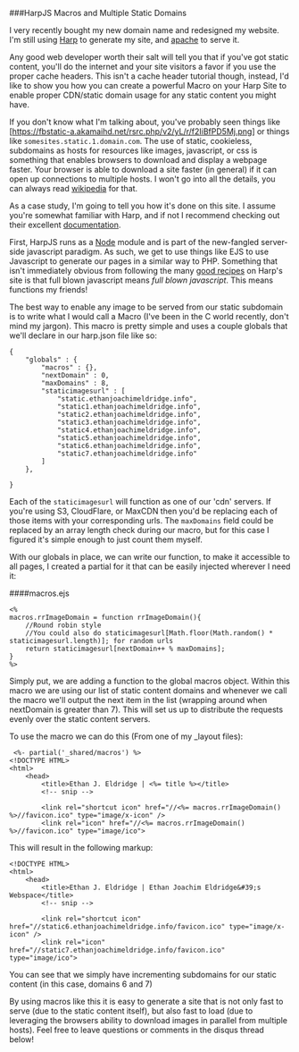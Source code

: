 ###HarpJS Macros and Multiple Static Domains

I very recently bought my new domain name and redesigned my website. I'm still using [Harp] to 
generate my site, and [apache] to serve it.

Any good web developer worth their salt will tell you that if you've got static
content, you'll do the internet and your site visitors a favor if you use the
proper cache headers. This isn't a cache header tutorial though, instead, I'd like
to show you how you can create a powerful Macro on your Harp Site to enable proper
CDN/static domain usage for any static content you might have. 

If you don't know what I'm talking about, you've probably seen things like 
[https://fbstatic-a.akamaihd.net/rsrc.php/v2/yL/r/f2IiBfPD5Mj.png]
or things like `somesites.static.1.domain.com`. The use of static, cookieless, 
subdomains as hosts for resources like images, javascript, or css is something
that enables browsers to download and display a webpage faster. Your browser is
able to download a site faster (in general) if it can open up connections to 
multiple hosts. I won't go into all the details, you can always read [wikipedia]
for that.

As a case study, I'm going to tell you how it's done on this site. I assume you're
somewhat familiar with Harp, and if not I recommend checking out their excellent [documentation].

First, HarpJS runs as a [Node] module and is part of the new-fangled server-side
javascript paradigm. As such, we get to use things like EJS to use Javascript to
generate our pages in a similar way to PHP. Something that isn't immediately obvious 
from following the many [good recipes] on Harp's site is that full blown javascript 
means _full_ _blown_ _javascript_. This means functions my friends! 

The best way to enable any image to be served from our static subdomain is to write
what I would call a Macro (I've been in the C world recently, don't mind my jargon).
This macro is pretty simple and uses a couple globals that we'll declare in our 
harp.json file like so:


	{
		"globals" : {
			"macros" : {},
			"nextDomain" : 0,
			"maxDomains" : 8,
			"staticimagesurl" : [
				"static.ethanjoachimeldridge.info", 
				"static1.ethanjoachimeldridge.info", 
				"static2.ethanjoachimeldridge.info",
				"static3.ethanjoachimeldridge.info",
				"static4.ethanjoachimeldridge.info",
				"static5.ethanjoachimeldridge.info",
				"static6.ethanjoachimeldridge.info",
				"static7.ethanjoachimeldridge.info"
			]
		},

	}

Each of the `staticimagesurl` will function as one of our 'cdn' servers. If you're
using S3, CloudFlare, or MaxCDN then you'd be replacing each of those items with 
your corresponding urls. The `maxDomains` field could be replaced by an array length
check during our macro, but for this case I figured it's simple enough to just count
them myself. 

With our globals in place, we can write our function, to make it accessible to all
pages, I created a partial for it that can be easily injected wherever I need it:

####macros.ejs

	<%
	macros.rrImageDomain = function rrImageDomain(){
		//Round robin style
		//You could also do staticimagesurl[Math.floor(Math.random() * staticimagesurl.length)]; for random urls
		return staticimagesurl[nextDomain++ % maxDomains];
	}
	%>

 Simply put, we are adding a function to the global macros object. Within this macro
 we are using our list of static content domains and whenever we call the macro
 we'll output the next item in the list (wrapping around when nextDomain is greater
 than 7). This will set us up to distribute the requests evenly over the static
 content servers.

 To use the macro we can do this (From one of my _layout files):


	 <%- partial('_shared/macros') %>
	<!DOCTYPE HTML>
	<html>
		<head>
			<title>Ethan J. Eldridge | <%= title %></title>
			<!-- snip -->
	    	
			<link rel="shortcut icon" href="//<%= macros.rrImageDomain() %>//favicon.ico" type="image/x-icon" />
			<link rel="icon" href="//<%= macros.rrImageDomain() %>//favicon.ico" type="image/ico">

This will result in the following markup:

	<!DOCTYPE HTML>
	<html>
		<head>
			<title>Ethan J. Eldridge | Ethan Joachim Eldridge&#39;s Webspace</title>
	    	<!-- snip -->

			<link rel="shortcut icon" href="//static6.ethanjoachimeldridge.info/favicon.ico" type="image/x-icon" />
			<link rel="icon" href="//static7.ethanjoachimeldridge.info/favicon.ico" type="image/ico">

You can see that we simply have incrementing subdomains for our static content (in this case, domains 6 and 7)

By using macros like this it is easy to generate a site that is not only fast to 
serve (due to the static content itself), but also fast to load (due to leveraging
the browsers ability to download images in parallel from multiple hosts). Feel free
to leave questions or comments in the disqus thread below!




[Harp]://harpjs.com
[Node]:http://nodejs.org/
[apache]:https://httpd.apache.org/
[good recipes]:http://harpjs.com/recipes/
[https://fbstatic-a.akamaihd.net/rsrc.php/v2/yL/r/f2IiBfPD5Mj.png]:https://fbstatic-a.akamaihd.net/rsrc.php/v2/yL/r/f2IiBfPD5Mj.png
[wikipedia]:http://en.wikipedia.org/wiki/Content_delivery_network
[documentation]:http://harpjs.com/docs/